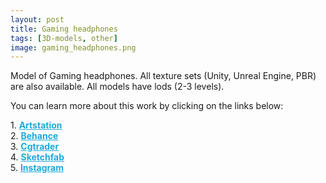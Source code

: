 ```yaml
---
layout: post 
title: Gaming headphones
tags: [3D-models, other]
image: gaming_headphones.png
---
```

Model of Gaming headphones.
All texture sets (Unity, Unreal Engine, PBR) are also available. 
All models have lods (2-3 levels).

<!--more-->

You can learn more about this work by clicking on the links below: <br/>

<div>
	1.
    <a href="https://www.artstation.com/artwork/A9lmzX" target="_blank" style="font-weight: bold; color: #1CAAD9;">Artstation</a><br/>
	2.
	<a href="https://www.behance.net/gallery/73841631/Gaming-headphones" target="_blank" style="font-weight: bold; color: #1CAAD9;">Behance</a><br/>	
	3.
	<a href="https://www.cgtrader.com/3d-models/electronics/audio/gaming-headphones" target="_blank" style="font-weight: bold; color: #1CAAD9;">Cgtrader</a><br/>
	4.
	<a href="https://sketchfab.com/3d-models/gaming-headphones-b6842ce442904c1b9bf6cea92475fdb8" target="_blank" style="font-weight: bold; color: #1CAAD9;">Sketchfab</a><br/>	
	5.
	<a href="https://www.instagram.com/p/CCasE95hb-z/" target="_blank" style="font-weight: bold; color: #1CAAD9;">Instagram</a><br/>
</div>

